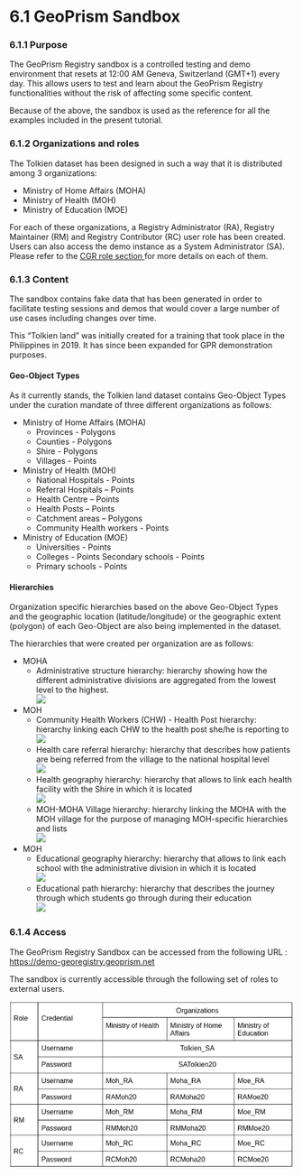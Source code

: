 # 6.1 GeoPrism Sandbox

### 6.1.1 Purpose

The GeoPrism Registry sandbox is a controlled testing and demo environment that resets at 12:00 AM Geneva, Switzerland (GMT+1) every day. This allows users to test and learn about the GeoPrism Registry functionalities without the risk of affecting some specific content.

Because of the above, the sandbox is used as the reference for all the examples included in the present tutorial.

### 6.1.2 Organizations and roles

The Tolkien dataset has been designed in such a way that it is distributed among 3 organizations:

* Ministry of Home Affairs (MOHA)
* Ministry of Health (MOH)
* Ministry of Education (MOE)

For each of these organizations, a Registry Administrator (RA), Registry Maintainer (RM) and Registry Contributor (RC) user role has been created. Users can also access the demo instance as a System Administrator (SA). Please refer to the [CGR role section ](../../../../versions/current/geoprism-registry-key-components/#5.3-user-roles-and-their-rights)for more details on each of them.

### 6.1.3 Content

The sandbox contains fake data that has been generated in order to facilitate testing sessions and demos that would cover a large number of use cases including changes over time.

This “Tolkien land” was initially created for a training that took place in the Philippines in 2019. It has since been expanded for GPR demonstration purposes.

#### Geo-Object Types

As it currently stands, the Tolkien land dataset contains Geo-Object Types under the curation mandate of three different organizations as follows:

* Ministry of Home Affairs (MOHA)
  * Provinces - Polygons
  * Counties - Polygons
  * Shire - Polygons
  * Villages - Points
* Ministry of Health (MOH)
  * National Hospitals - Points
  * Referral Hospitals – Points
  * Health Centre – Points
  * Health Posts – Points
  * Catchment areas – Polygons
  * Community Health workers - Points
* Ministry of Education (MOE)
  * Universities - Points
  * Colleges - Points Secondary schools - Points
  * Primary schools - Points

#### Hierarchies

Organization specific hierarchies based on the above Geo-Object Types and the geographic location (latitude/longitude) or the geographic extent (polygon) of each Geo-Object are also being implemented in the dataset.

The hierarchies that were created per organization are as follows:

* MOHA
  * Administrative structure hierarchy: hierarchy showing how the different administrative divisions are aggregated from the lowest level to the highest.\
    ![](https://lh3.googleusercontent.com/4UsBNirqTK0IpOyc3fNSZjMC1YjokQAFKMBgvlNSJc8zeLUCVTXtpd3ggyBcAZOoAJctNYT0NahJiqdXXEZxUspxTkZ8NSPM7i7\_z-GPXJVwx-gwt9oGIsaWlhDXZhc5\_FG4C2ZAjMMqi-EpXKxgniJNYOieG7kBY2xE3L8qctSLAknn\_-MjME5d)
* MOH
  * Community Health Workers (CHW) - Health Post hierarchy: hierarchy linking each CHW to the health post she/he is reporting to\
    ![](https://lh3.googleusercontent.com/j1wjHMr6XV8aWsAx0gsE1a0nAHlMv0LwGon0pmQ0JArSpyJuVn0s7skJPhjAoia901W9q4XS7KicWlqeNY3oPHlBzt9x4b9HrIbjPezY6wdj5DT9p5e3aiK5D0zlR8i0CPN32URr2hEd\_-TofVNARBktra5vRH0MysSqSv94OM9BWO8bjfeIKpOL)
  * Health care referral hierarchy: hierarchy that describes how patients are being referred from the village to the national hospital level\
    ![](https://lh6.googleusercontent.com/wMYOwYZMl6dagIUS3L7V\_vWofo5duYia-TdEU\_8IGpQoys5g2vOqtDzxT-g0FukNln0-WSG6RBHM75Uk-uw\_m5u5KzgkS-eXdypd09WYdhAkFU6mYmjKjWA3e4JbB1AoBaPPAY9XwjYTavv7UhYvroJleUbTozgC72mIOcbbpyH4fnisISZrUMEa)
  * Health geography hierarchy: hierarchy that allows to link each health facility with the Shire in which it is located\
    ![](https://lh5.googleusercontent.com/gQLefeAo5O9U1KfMVbWth17LvEN8JOKiukH0ftIPbn6tOjdBOPaq6Z\_n5UhCaARpmJTPHyiBQ5X0QpTlpI-UQiuPaPnGEXlWc3z3DsyWBA3MqeVlvFqwWVhrqgExuK9ESpgajv7IaW7vpu9XolMMKg35Mj2u1UG9uLyKijKwAkrimtekp02r9RxP)
  * MOH-MOHA Village hierarchy: hierarchy linking the MOHA with the MOH village for the purpose of managing MOH-specific hierarchies and lists\
    ![](https://lh5.googleusercontent.com/FDOl2jLp3PSDFbP6S6DXpFI2EX6J\_K6oYNKjrcpSNZPVAIubGRZKhVpWpa1woU\_UbriRjL2aQEMmJwEsIOYGDcQ1C09zTbCLyffyPkdOT3\_SNCYSX34ai3DVZhfNzLPt5KyAsvEHIYSwtvruyX8YEM0DVL7RljOGTNtzk0EzSr9Mu5VR9dbJPaIG)
* MOH
  * Educational geography hierarchy: hierarchy that allows to link each school with the administrative division in which it is located\
    ![](https://lh4.googleusercontent.com/eNqXvK5Q1v1XKOmcnD2cW3Q9JAOYf8KxstTjpim\_azV7SF-a\_XyJrmeiwv8xfoTJ7gOG4UiuCk\_8YDjhaNJpbYx1CSf2TDsACNah91hIP9iFfwLlY5OeNfQeNOiMKjJoLI-6\_93Neln0fYqAmQ7DO5GQnySj0iLGbVWCtuVfyYQzTYP4BtyquzQb)
  * Educational path hierarchy: hierarchy that describes the journey through which students go through during their education\
    ![](https://lh4.googleusercontent.com/v7vCOkEgbMpdrnzfLIJOmrhQT89tZR-bmf9WDfklkKniIhMFxZguGEI5R4G2QR5GzIl3iSuWgPR\_TcDmumb3lAx1AfJdCvk9orBIBS72EiOR5CeJIumanfUOT3S\_5O6cCXlJH-tO9JzNovtA0iicy8eRrYT5uwi17ctXtN2maQEwlvu6OGhF\_GaY)

### 6.1.4 Access

The GeoPrism Registry Sandbox can be accessed from the following URL : https://demo-georegistry.geoprism.net

The sandbox is currently accessible through the following set of roles to external users.

![](<../../../../.gitbook/assets/Screenshot from 2022-09-28 15-56-36.png>)
